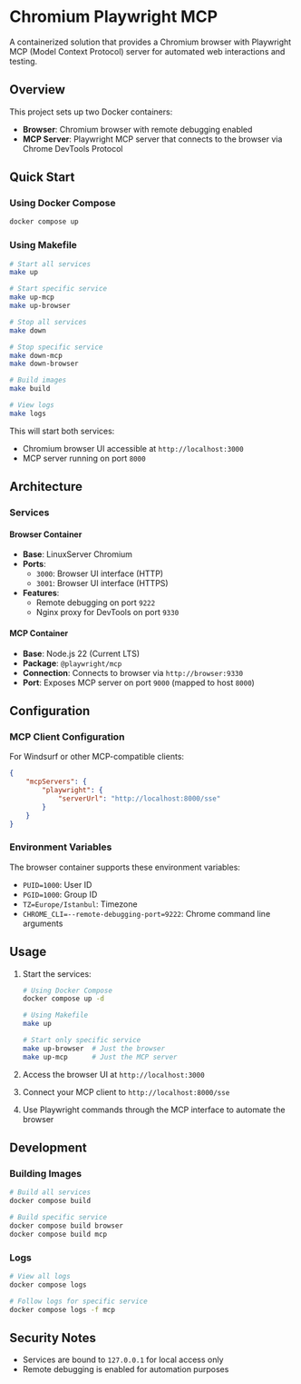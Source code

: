
# Chromium Playwright MCP

A containerized solution that provides a Chromium browser with Playwright MCP (Model Context Protocol) server for automated web interactions and testing.

## Overview

This project sets up two Docker containers:
- **Browser**: Chromium browser with remote debugging enabled
- **MCP Server**: Playwright MCP server that connects to the browser via Chrome DevTools Protocol

## Quick Start

### Using Docker Compose

```bash
docker compose up
```

### Using Makefile

```bash
# Start all services
make up

# Start specific service
make up-mcp
make up-browser

# Stop all services
make down

# Stop specific service
make down-mcp
make down-browser

# Build images
make build

# View logs
make logs
```

This will start both services:
- Chromium browser UI accessible at `http://localhost:3000`
- MCP server running on port `8000`

## Architecture

### Services

#### Browser Container
- **Base**: LinuxServer Chromium
- **Ports**: 
  - `3000`: Browser UI interface (HTTP)
  - `3001`: Browser UI interface (HTTPS)
- **Features**: 
  - Remote debugging on port `9222`
  - Nginx proxy for DevTools on port `9330`

#### MCP Container
- **Base**: Node.js 22 (Current LTS)
- **Package**: `@playwright/mcp`
- **Connection**: Connects to browser via `http://browser:9330`
- **Port**: Exposes MCP server on port `9000` (mapped to host `8000`)

## Configuration

### MCP Client Configuration

For Windsurf or other MCP-compatible clients:

```json
{
    "mcpServers": {
        "playwright": {
            "serverUrl": "http://localhost:8000/sse"
        }    
    }
}
```

### Environment Variables

The browser container supports these environment variables:
- `PUID=1000`: User ID
- `PGID=1000`: Group ID  
- `TZ=Europe/Istanbul`: Timezone
- `CHROME_CLI=--remote-debugging-port=9222`: Chrome command line arguments

## Usage

1. Start the services:
   ```bash
   # Using Docker Compose
   docker compose up -d
   
   # Using Makefile
   make up
   
   # Start only specific service
   make up-browser  # Just the browser
   make up-mcp      # Just the MCP server
   ```

2. Access the browser UI at `http://localhost:3000`

3. Connect your MCP client to `http://localhost:8000/sse`

4. Use Playwright commands through the MCP interface to automate the browser

## Development

### Building Images

```bash
# Build all services
docker compose build

# Build specific service
docker compose build browser
docker compose build mcp
```

### Logs

```bash
# View all logs
docker compose logs

# Follow logs for specific service
docker compose logs -f mcp
```

## Security Notes

- Services are bound to `127.0.0.1` for local access only
- Remote debugging is enabled for automation purposes
